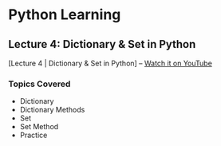 # Python Learning

## Lecture 4: Dictionary & Set in Python

[Lecture 4 | Dictionary & Set in Python] – [Watch it on YouTube](https://www.youtube.com/watch?v=078tYSD7K8E&list=PLGjplNEQ1it8-0CmoljS5yeV-GlKSUEt0&index=4)

### **Topics Covered**

- Dictionary
- Dictionary Methods
- Set
- Set Method
- Practice
